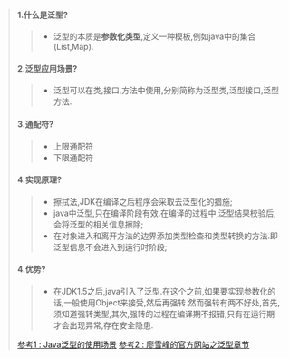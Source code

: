 > #### 1.**什么是泛型?** 
>> * 泛型的本质是**参数化类型**,定义一种模板,例如java中的集合(List,Map).
> #### 2.**泛型应用场景?**
>> * 泛型可以在类,接口,方法中使用,分别简称为泛型类,泛型接口,泛型方法. 
> #### 3.**通配符?**
>> * 上限通配符
>> * 下限通配符
> #### 4.**实现原理?**
>> * 擦拭法,JDK在编译之后程序会采取去泛型化的措施;
>> * java中泛型,只在编译阶段有效.在编译的过程中,泛型结果校验后,会将泛型的相关信息擦除;
>> * 在对象进入和离开方法的边界添加类型检查和类型转换的方法.即泛型信息不会进入到运行时阶段;
> #### 4.**优势?**
>> * 在JDK1.5之后,java引入了泛型.在这个之前,如果要实现参数化的话,一般使用Object来接受,然后再强转.然而强转有两不好处,首先,须知道强转类型,其次,强转的过程在编译期不报错,只有在运行期才会出现异常,存在安全隐患.
>
>
>
> [参考1 : Java泛型的使用场景](https://blog.csdn.net/qq_36204764/article/details/98595798)
> [参考2 : 廖雪峰的官方网站之泛型章节](https://www.liaoxuefeng.com/wiki/1252599548343744/1265104600263968)